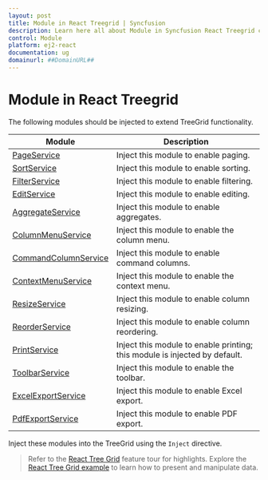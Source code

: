 ```yaml
---
layout: post
title: Module in React Treegrid | Syncfusion
description: Learn here all about Module in Syncfusion React Treegrid component of Syncfusion Essential JS 2 and more.
control: Module 
platform: ej2-react
documentation: ug
domainurl: ##DomainURL##
---
```


# Module in React Treegrid

The following modules should be injected to extend TreeGrid functionality.

| Module | Description |
|------|-------------|
| [PageService](../treegrid/paging)| Inject this module to enable paging.|
| [SortService](../treegrid/sorting)| Inject this module to enable sorting.|
| [FilterService](../treegrid/filtering/filtering)| Inject this module to enable filtering.|
| [EditService](../treegrid/editing/edit)| Inject this module to enable editing.|
| [AggregateService](../treegrid/aggregates/aggregates)| Inject this module to enable aggregates.|
| [ColumnMenuService](../treegrid/columns/columns#column-menu)| Inject this module to enable the column menu.|
| [CommandColumnService](../../treegrid/edit#command-column)| Inject this module to enable command columns.|
| [ContextMenuService](../treegrid/context-menu)| Inject this module to enable the context menu.|
| [ResizeService](../treegrid/columns/columns#column-resizing)| Inject this module to enable column resizing.|
| [ReorderService](../treegrid/columns/columns#reorder)| Inject this module to enable column reordering.|
| [PrintService](../treegrid/print)| Inject this module to enable printing; this module is injected by default.|
| [ToolbarService](../treegrid/tool-bar/tool-bar)| Inject this module to enable the toolbar.|
| [ExcelExportService](../treegrid/excel-export/excel-export)| Inject this module to enable Excel export.|
| [PdfExportService](../treegrid/pdf-export/pdf-export)| Inject this module to enable PDF export.|

Inject these modules into the TreeGrid using the `Inject` directive.

> Refer to the [React Tree Grid](https://www.syncfusion.com/react-ui-components/react-tree-grid) feature tour for highlights. Explore the [React Tree Grid example](https://ej2.syncfusion.com/react/demos/#/material/treegrid/treegrid-overview) to learn how to present and manipulate data.